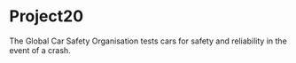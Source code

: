 # Project20
The Global Car Safety Organisation tests cars for safety and reliability in the event of a crash.
